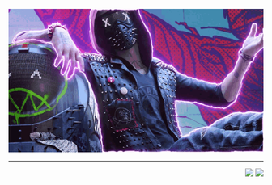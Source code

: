 <p align="center">
  
  <img src="game.gif">

</p>

 ---

<div align="right">
  <img src="https://views.whatilearened.today/views/github/Xerbuff/verma-anushka.svg">
  <img src="https://img.shields.io/badge/Gracias%20por%20visitarme%20Negro-!-1EAEDB.svg">
</div>
